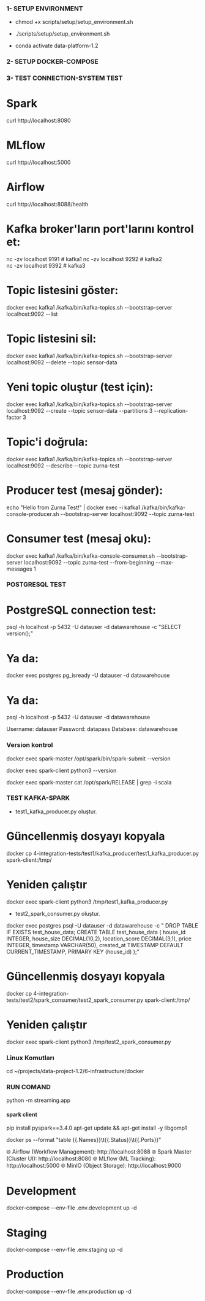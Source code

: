 ### 1- SETUP ENVIRONMENT

- chmod +x scripts/setup/setup_environment.sh

- ./scripts/setup/setup_environment.sh

- conda activate data-platform-1.2

### 2- SETUP DOCKER-COMPOSE


### 3- TEST CONNECTION-SYSTEM TEST 

# Spark
curl http://localhost:8080

# MLflow
curl http://localhost:5000

# Airflow
curl http://localhost:8088/health


# Kafka broker'ların port'larını kontrol et:
nc -zv localhost 9191  # kafka1
nc -zv localhost 9292  # kafka2  
nc -zv localhost 9392  # kafka3

# Topic listesini göster:
docker exec kafka1 /kafka/bin/kafka-topics.sh --bootstrap-server localhost:9092 --list
# Topic listesini sil:
docker exec kafka1 /kafka/bin/kafka-topics.sh --bootstrap-server localhost:9092 --delete --topic sensor-data

# Yeni topic oluştur (test için):
docker exec kafka1 /kafka/bin/kafka-topics.sh --bootstrap-server localhost:9092 --create --topic sensor-data --partitions 3 --replication-factor 3

# Topic'i doğrula:
docker exec kafka1 /kafka/bin/kafka-topics.sh --bootstrap-server localhost:9092 --describe --topic zurna-test

# Producer test (mesaj gönder):
echo "Hello from Zurna Test!" | docker exec -i kafka1 /kafka/bin/kafka-console-producer.sh --bootstrap-server localhost:9092 --topic zurna-test

# Consumer test (mesaj oku):
docker exec kafka1 /kafka/bin/kafka-console-consumer.sh --bootstrap-server localhost:9092 --topic zurna-test --from-beginning --max-messages 1

### POSTGRESQL TEST
# PostgreSQL connection test:
psql -h localhost -p 5432 -U datauser -d datawarehouse -c "SELECT version();"
# Ya da:
docker exec postgres pg_isready -U datauser -d datawarehouse
# Ya da:
psql -h localhost -p 5432 -U datauser -d datawarehouse

Username: datauser
Password: datapass
Database: datawarehouse

### Version kontrol
docker exec spark-master /opt/spark/bin/spark-submit --version

docker exec spark-client python3 --version

docker exec spark-master cat /opt/spark/RELEASE | grep -i scala

### TEST KAFKA-SPARK
- test1_kafka_producer.py oluştur.
# Güncellenmiş dosyayı kopyala
docker cp 4-integration-tests/test1/kafka_producer/test1_kafka_producer.py spark-client:/tmp/

# Yeniden çalıştır
docker exec spark-client python3 /tmp/test1_kafka_producer.py

- test2_spark_consumer.py oluştur.

docker exec postgres psql -U datauser -d datawarehouse -c "
DROP TABLE IF EXISTS test_house_data;
CREATE TABLE test_house_data (
    house_id INTEGER,
    house_size DECIMAL(10,2),
    location_score DECIMAL(3,1),
    price INTEGER,
    timestamp VARCHAR(50),
    created_at TIMESTAMP DEFAULT CURRENT_TIMESTAMP,
    PRIMARY KEY (house_id)
);"

# Güncellenmiş dosyayı kopyala
docker cp 4-integration-tests/test2/spark_consumer/test2_spark_consumer.py spark-client:/tmp/

# Yeniden çalıştır
docker exec spark-client python3 /tmp/test2_spark_consumer.py

### Linux Komutları
cd ~/projects/data-project-1.2/6-infrastructure/docker

### RUN COMAND
python -m streaming.app


#### spark client
pip install pyspark==3.4.0
apt-get update && apt-get install -y libgomp1


docker ps --format "table {{.Names}}\t{{.Status}}\t{{.Ports}}"

🌐 Airflow (Workflow Management): http://localhost:8088
🌐 Spark Master (Cluster UI): http://localhost:8080
🌐 MLflow (ML Tracking): http://localhost:5000
🌐 MinIO (Object Storage): http://localhost:9000

# Development
docker-compose --env-file .env.development up -d

# Staging  
docker-compose --env-file .env.staging up -d

# Production
docker-compose --env-file .env.production up -d